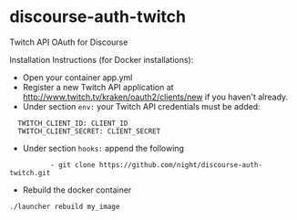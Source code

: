 discourse-auth-twitch
=====================

Twitch API OAuth for Discourse

Installation Instructions (for Docker installations):

* Open your container app.yml
* Register a new Twitch API application at http://www.twitch.tv/kraken/oauth2/clients/new if you haven't already.
* Under section ```env:``` your Twitch API credentials must be added:
```
  TWITCH_CLIENT_ID: CLIENT_ID
  TWITCH_CLIENT_SECRET: CLIENT_SECRET
```
* Under section ```hooks:``` append the following
```
          - git clone https://github.com/night/discourse-auth-twitch.git
```
* Rebuild the docker container
```
./launcher rebuild my_image
```
